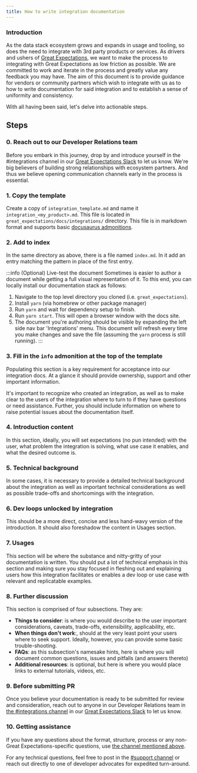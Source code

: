 ```yaml
---
title: How to write integration documentation
---
```


### Introduction
As the data stack ecosystem grows and expands in usage and tooling, so does the need to integrate with 3rd party
products or services. As drivers and ushers
of [Great Expectations](https://greatexpectations.io), we want to make the process to integrating with Great Expectations
as low friction as possible. We are committed to work and iterate in the process and greatly value any feedback you may have.
The aim of this document is to provide guidance for vendors or community partners which wish to integrate with us as to
how to write documentation for said integration and to establish a sense of uniformity and consistency.

With all having been said, let's delve into actionable steps.

## Steps

### 0. Reach out to our Developer Relations team
Before you embark in this journey, drop by and introduce yourself in the #integrations channel in our [Great Expectations Slack](https://greatexpectationstalk.slack.com)
to let us know. We're big believers of building strong relationships with ecosystem partners. And thus we believe
opening communication channels early in the process is essential.

### 1. Copy the template
Create a copy of `integration_template.md` and name it `integration_<my_product>.md`. This file is located in `great_expectations/docs/integrations/` directory.
This file is in markdown format and supports basic [docusaurus admonitions](https://docusaurus.io/docs/markdown-features/admonitions).

### 2. Add to index
In the same directory as above, there is a file named `index.md`. In it add an entry matching the pattern in place of the first entry.

:::info
(Optional) Live-test the document
Sometimes is easier to author a document while getting a full visual representation of it. To this end, you can locally install our documentation stack as follows:
1. Navigate to the top level directory you cloned (i.e. `great_expectations`).
2. Install `yarn` (via homebrew or other package manager)
3. Run `yarn` and wait for dependency setup to finish.
4. Run `yarn start`. This will open a browser window with the docs site.
5. The document you're authoring should be visible by expanding the left side nav bar 'Integrations' menu.
This document will refresh every time you make changes and save the file (assuming the `yarn` process is still running).
:::

### 3. Fill in the `info` admonition at the top of the template
Populating this section is a key requirement for acceptance into our integration docs. At a glance it should provide ownership,
support and other important information.

It's important to recognize who created an integration, as well as to make clear to the users of the integration
where to turn to if they have questions or need assistance.  Further, you should include information on where to raise
potential issues about the documentation itself.

### 4. Introduction content
In this section, ideally, you will set expectations (no pun intended) with the user, what problem the integration is solving,
what use case it enables, and what the desired outcome is.

### 5. Technical background
In some cases, it is necessary to provide a detailed technical background about the integration as well as important
technical considerations as well as possible trade-offs and shortcomings with the integration.

### 6. Dev loops unlocked by integration
This should be a more direct, concise and less hand-wavy version of the introduction. It should also foreshadow the content
in Usages section.

### 7. Usages
This section will be where the substance and nitty-gritty of your documentation is written. You should put a lot of
technical emphasis in this section and making sure you stay focused in fleshing out and explaining users how this integration
facilitates or enables a dev loop or use case with relevant and replicatable examples.

### 8. Further discussion
This section is comprised of four subsections. They are:

- **Things to consider**: is where you would describe to the user important considerations, caveats, trade-offs, extensibility, applicability, etc.
- **When things don't work**:, should at the very least point your users where to seek support. Ideally, however, you can provide some basic trouble-shooting.
- **FAQs**: as this subsection's namesake hints, here is where you will document common questions, issues and pitfalls (and answers thereto)  
- **Additional resources**: is optional, but here is where you would place links to external tutorials, videos, etc.

### 9. Before submitting PR
Once you believe your documentation is ready to be submitted for review and consideration, reach out to anyone in our
Developer Relations team in [the #integrations channel](https://greatexpectationstalk.slack.com/archives/C037YCYNF1Q) in our [Great Expectations Slack](https://greatexpectationstalk.slack.com)
to let us know.

### 10. Getting assistance
If you have any questions about the format, structure, process or any non-Great Expectations-specific questions, use [the channel mentioned above](https://greatexpectationstalk.slack.com).
	
	
For any technical questions, feel free to post in the [#support channel](https://greatexpectationstalk.slack.com/archives/CUTCNHN82) or reach out directly to one of developer advocates for expedited turn-around.